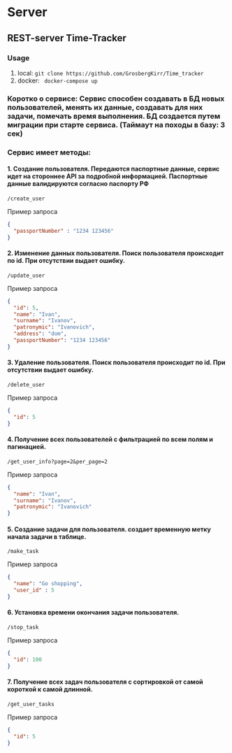 # Server
## REST-server Time-Tracker

### Usage
1. local: ``` git clone https://github.com/GrosbergKirr/Time_tracker ```
2. docker: ``` docker-compose up```
### Коротко о сервисе: Сервис способен создавать в БД новых пользователей, менять их данные, создавать для них задачи, помечать время выполнения. БД создается путем миграции при старте сервиса. (Таймаут на походы в базу: 3 сек)
### Сервис имеет методы:

#### 1. Создание пользователя. Передаются паспортные данные, сервис идет на стороннее API за подробной информацией. Паспортные данные валидируются согласно паспорту РФ

```
/create_user
```
Пример запроса
```json
{
  "passportNumber" : "1234 123456"
}

```
#### 2. Изменение данных пользователя. Поиск пользователя происходит по id. При отсутствии выдает ошибку.

```
/update_user
```
Пример запроса

```json
{
  "id": 5,
  "name": "Ivan",
  "surname": "Ivanov",
  "patronymic": "Ivanovich",
  "address": "dom",
  "passportNumber": "1234 123456"
}
```

#### 3. Удаление пользователя. Поиск пользователя происходит по id. При отсутствии выдает ошибку.

```
/delete_user
```
Пример запроса

```json
{
  "id": 5
}
```
#### 4. Получение всех пользователей с фильтрацией по всем полям и пагинацией.

```
/get_user_info?page=2&per_page=2
```
Пример запроса

```json
{
  "name": "Ivan",
  "surname": "Ivanov",
  "patronymic": "Ivanovich"
}
```

#### 5. Создание задачи для пользователя. создает временную метку начала задачи в таблице.
```
/make_task
```
Пример запроса

```json
{
  "name": "Go shopping",
  "user_id" : 5
}
```

#### 6. Установка времени окончания задачи пользователя.
```
/stop_task
```
Пример запроса

```json
{
  "id": 100
}
```
#### 7. Получение всех задач пользователя с сортировкой от самой короткой к самой длинной.
```
/get_user_tasks
```
Пример запроса

```json
{
  "id": 5
}
```
